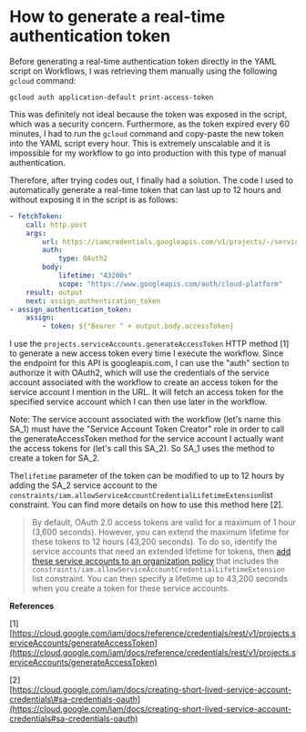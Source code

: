 # How to generate a real-time authentication token

Before generating a real-time authentication token directly in the YAML script on Workflows, I was retrieving them manually using the following `gcloud` command: 

`gcloud auth application-default print-access-token`

This was definitely not ideal because the token was exposed in the script, which was a security concern. Furthermore, as the token expired every 60 minutes, I had to run the `gcloud` command and copy-paste the new token into the YAML script every hour. This is extremely unscalable and it is impossible for my workflow to go into production with this type of manual authentication. 

Therefore, after trying codes out, I finally had a solution. The code I used to automatically generate a real-time token that can last up to 12 hours and without exposing it in the script is as follows: 

```yaml
- fetchToken:
    call: http.post
    args:
        url: https://iamcredentials.googleapis.com/v1/projects/-/serviceAccounts/SA_2@PROJECT_ID.iam.gserviceaccount.com:generateAccessToken
        auth:
            type: OAuth2
        body:
            lifetime: "43200s"
            scope: "https://www.googleapis.com/auth/cloud-platform"
    result: output
    next: assign_authentication_token
- assign_authentication_token:
    assign:
        - token: ${"Bearer " + output.body.accessToken}
```

I use the `projects.serviceAccounts.generateAccessToken` HTTP method \[1\] to generate a new access token every time I execute the workflow. Since the endpoint for this API is googleapis.com, I can use the "auth" section to authorize it with OAuth2, which will use the credentials of the service account associated with the workflow to create an access token for the service account I mention in the URL. It will fetch an access token for the specified service account which I can then use later in the workflow.

Note: The service account associated with the workflow \(let's name this SA\_1\) must have the "Service Account Token Creator" role in order to call the generateAccessToken method for the service account I actually want the access tokens for \(let's call this SA\_2\). So SA\_1 uses the method to create a token for SA\_2.

The`lifetime` parameter of the token can be modified to up to 12 hours by adding the SA\_2 service account to the `constraints/iam.allowServiceAccountCredentialLifetimeExtension`list constraint. You can find more details on how to use this method here \[2\].

> By default, OAuth 2.0 access tokens are valid for a maximum of 1 hour \(3,600 seconds\). However, you can extend the maximum lifetime for these tokens to 12 hours \(43,200 seconds\). To do so, identify the service accounts that need an extended lifetime for tokens, then [add these service accounts to an organization policy](https://cloud.google.com/resource-manager/docs/organization-policy/restricting-service-accounts#setting_a_list_constraint) that includes the `constraints/iam.allowServiceAccountCredentialLifetimeExtension` list constraint. You can then specify a lifetime up to 43,200 seconds when you create a token for these service accounts.



**References**

\[1\] [https://cloud.google.com/iam/docs/reference/credentials/rest/v1/projects.serviceAccounts/generateAccessToken](https://cloud.google.com/iam/docs/reference/credentials/rest/v1/projects.serviceAccounts/generateAccessToken) 

\[2\]   
[https://cloud.google.com/iam/docs/creating-short-lived-service-account-credentials\#sa-credentials-oauth](https://cloud.google.com/iam/docs/creating-short-lived-service-account-credentials#sa-credentials-oauth)

